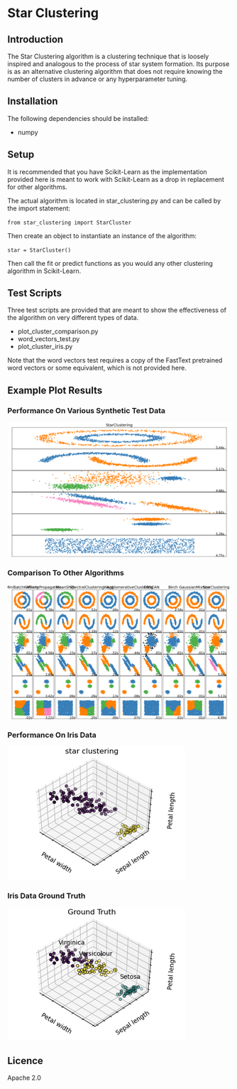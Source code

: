 # Star Clustering

## Introduction

The Star Clustering algorithm is a clustering technique that is loosely inspired and analogous to the process of star system formation.  Its purpose is as an alternative clustering algorithm that does not require knowing the number of clusters in advance or any hyperparameter tuning.

## Installation

The following dependencies should be installed:

* numpy

## Setup

It is recommended that you have Scikit-Learn as the implementation provided here is meant to work with Scikit-Learn as a drop in replacement for other algorithms.

The actual algorithm is located in star_clustering.py and can be called by the import statement:

`from star_clustering import StarCluster`

Then create an object to instantiate an instance of the algorithm:

`star = StarCluster()`

Then call the fit or predict functions as you would any other clustering algorithm in Scikit-Learn.

## Test Scripts

Three test scripts are provided that are meant to show the effectiveness of the algorithm on very different types of data.

* plot_cluster_comparison.py
* word_vectors_test.py
* plot_cluster_iris.py

Note that the word vectors test requires a copy of the FastText pretrained word vectors or some equivalent, which is not provided here.

## Example Plot Results

### Performance On Various Synthetic Test Data

![Plot Cluster Comparison - Star Clustering](Figure_StarClustering.png)

### Comparison To Other Algorithms

![Plot Cluster Comparison - Star Clustering](Figure_Plot_Cluster_Comparison.png)

### Performance On Iris Data

![Plot Cluster Iris - Star Clustering](Figure_Iris_Star_Clustering.png)

### Iris Data Ground Truth

![Plot Cluster Iris - Ground Truth](Figure_Iris_Ground_Truth.png)

## Licence

Apache 2.0